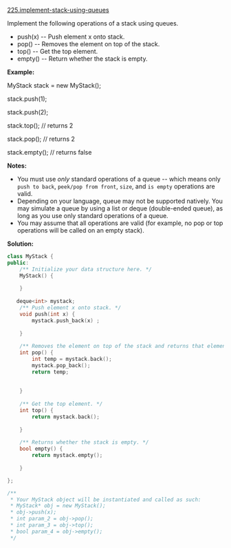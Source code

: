 [225.implement-stack-using-queues](https://leetcode.com/problems/implement-stack-using-queues/)  

Implement the following operations of a stack using queues.

*   push(x) -- Push element x onto stack.
*   pop() -- Removes the element on top of the stack.
*   top() -- Get the top element.
*   empty() -- Return whether the stack is empty.

**Example:**

  
MyStack stack = new MyStack();
  

  
stack.push(1);
  
stack.push(2);  
  
stack.top();   // returns 2
  
stack.pop();   // returns 2
  
stack.empty(); // returns false

**Notes:**

*   You must use _only_ standard operations of a queue -- which means only `push to back`, `peek/pop from front`, `size`, and `is empty` operations are valid.
*   Depending on your language, queue may not be supported natively. You may simulate a queue by using a list or deque (double-ended queue), as long as you use only standard operations of a queue.
*   You may assume that all operations are valid (for example, no pop or top operations will be called on an empty stack).  



**Solution:**  

```cpp
class MyStack {
public:
    /** Initialize your data structure here. */
    MyStack() {
        
    }
    
   deque<int> mystack;
    /** Push element x onto stack. */
    void push(int x) {
        mystack.push_back(x) ;
        
    }
    
    /** Removes the element on top of the stack and returns that element. */
    int pop() {
        int temp = mystack.back();
        mystack.pop_back();
        return temp;
        
        
    }
    
    /** Get the top element. */
    int top() {
        return mystack.back();
        
    }
    
    /** Returns whether the stack is empty. */
    bool empty() {
        return mystack.empty();
        
    }

};

/**
 * Your MyStack object will be instantiated and called as such:
 * MyStack* obj = new MyStack();
 * obj->push(x);
 * int param_2 = obj->pop();
 * int param_3 = obj->top();
 * bool param_4 = obj->empty();
 */
```
      